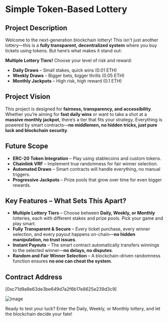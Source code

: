 # **Simple Token-Based Lottery**  

## **Project Description**  
Welcome to the next-generation blockchain lottery! This isn't just another lottery—this is a **fully transparent, decentralized system** where you buy tickets using tokens. But here’s what makes it stand out:  

**Multiple Lottery Tiers!** Choose your level of risk and reward:  
- **Daily Draws** – Small stakes, quick wins (0.01 ETH)  
- **Weekly Draws** – Bigger bets, bigger thrills (0.05 ETH)  
- **Monthly Jackpots** – High risk, high reward (0.1 ETH)  

## **Project Vision**  
This project is designed for **fairness, transparency, and accessibility**. Whether you’re aiming for **fast daily wins** or want to take a shot at a **massive monthly jackpot**, there’s a tier that fits your strategy. Everything is powered by smart contracts—**no middlemen, no hidden tricks, just pure luck and blockchain security**.  

## **Future Scope**  
- **ERC-20 Token Integration** – Play using stablecoins and custom tokens.  
- **Chainlink VRF** – Implement true randomness for fair winner selection.  
- **Automated Draws** – Smart contracts will handle everything, no manual triggers.  
- **Progressive Jackpots** – Prize pools that grow over time for even bigger rewards.  

## **Key Features – What Sets This Apart?**  
- **Multiple Lottery Tiers** – Choose between **Daily, Weekly, or Monthly** lotteries, each with different stakes and prize pools. Pick your game and play smart.  
- **Fully Transparent & Secure** – Every ticket purchase, every winner selection, and every payout happens on-chain—**no hidden manipulation, no trust issues**.  
- **Instant Payouts** – The smart contract automatically transfers winnings to the selected winner—**no delays, no disputes**.  
- **Random and Fair Winner Selection** – A blockchain-driven randomness function ensures **no one can cheat the system**.  

## **Contract Address**

[0xc71d9a9e63de3be649d7a2f6b17e8625e239d3c9]


![image](https://github.com/user-attachments/assets/cfec4a86-8730-4c73-b5d7-1add49807eba)
  
Ready to test your luck? Enter the Daily, Weekly, or Monthly lottery, and let the blockchain decide your fate!
 
